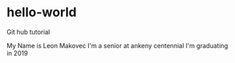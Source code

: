 # hello-world
Git hub tutorial

My Name is Leon Makovec I'm a senior at ankeny centennial
I'm graduating in 2019

